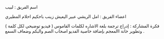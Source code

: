 اسم الفريق : لبيب 

اعضاء الفريق : 
امل الريشي
عبير اليعيش
زينب باحكيم
احلام المطيري

فكرة المشاركة : إدراج ترجمة بلغة الاشاره لكلمات القاموس ( فيديو توضيحي لكل كلمة ) وتطوير خانة االمعجم بإضافة خاصية الفديو اصحاب الصم والبكم وضعاف السمع .

